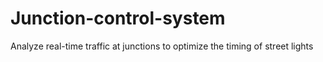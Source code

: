 # Junction-control-system
Analyze real-time traffic at junctions to optimize the timing of street lights
